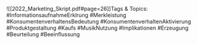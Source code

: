 
![[2022_Marketing_Skript.pdf#page=26]]Tags & Topics:
   #InformationsaufnahmeErklrung
   #Merkleistung
   #KonsumentenverhaltensBedeutung
   #KonsumentenverhaltenAktivierung
   #Produktgestaltung
   #Kaufs
   #MusikNutzung
   #Implikationen
   #Erzeugung
   #Beurteilung
   #Beeinflussung